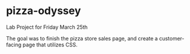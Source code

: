 # pizza-odyssey
Lab Project for Friday March 25th

The goal was to finish the pizza store sales page, and create a customer-facing page that utilizes CSS.
